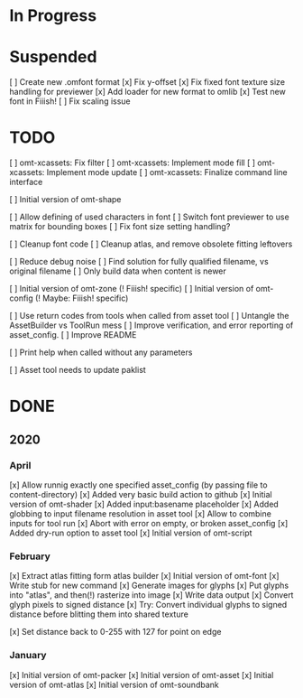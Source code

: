 # In Progress


# Suspended

[ ] Create new .omfont format
	[x] Fix y-offset
	[x] Fix fixed font texture size handling for previewer
	[x] Add loader for new format to omlib
	[x] Test new font in Fiiish!
	[ ] Fix scaling issue

# TODO

[ ] omt-xcassets: Fix filter
[ ] omt-xcassets: Implement mode fill
[ ] omt-xcassets: Implement mode update
[ ] omt-xcassets: Finalize command line interface



[ ] Initial version of omt-shape

[ ] Allow defining of used characters in font
[ ] Switch font previewer to use matrix for bounding boxes
[ ] Fix font size setting handling?

[ ] Cleanup font code
[ ] Cleanup atlas, and remove obsolete fitting leftovers

[ ] Reduce debug noise
[ ] Find solution for fully qualified filename, vs original filename
[ ] Only build data when content is newer

[ ] Initial version of omt-zone 	(! Fiiish! specific)
[ ] Initial version of omt-config	(! Maybe: Fiiish! specific)

[ ] Use return codes from tools when called from asset tool
[ ] Untangle the AssetBuilder vs ToolRun mess
[ ] Improve verification, and error reporting of asset_config.
[ ] Improve README

[ ] Print help when called without any parameters

[ ] Asset tool needs to update paklist

# DONE

## 2020

### April
[x] Allow runnig exactly one specified asset_config (by passing file to content-directory)
[x] Added very basic build action to github
[x] Initial version of omt-shader
[x] Added input:basename placeholder
[x] Added globbing to input filename resolution in asset tool
[x] Allow to combine inputs for tool run
[x] Abort with error on empty, or broken asset_config
[x] Added dry-run option to asset tool
[x] Initial version of omt-script

### February

[x] Extract atlas fitting form atlas builder
[x] Initial version of omt-font
	[x] Write stub for new command
	[x] Generate images for glyphs
	[x] Put glyphs into "atlas", and then(!) rasterize into image
	[x] Write data output
	[x] Convert glyph pixels to signed distance
	[x] Try: Convert individual glyphs to signed distance before blitting them into shared texture

[x] Set distance back to 0-255 with 127 for point on edge

### January


[x] Initial version of omt-packer
[x] Initial version of omt-asset
[x] Initial version of omt-atlas
[x] Initial version of omt-soundbank

